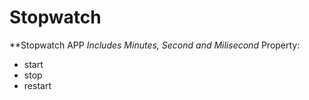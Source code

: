# Stopwatch
**Stopwatch APP
*Includes Minutes, Second and Milisecond*
Property:
- start
- stop
- restart
